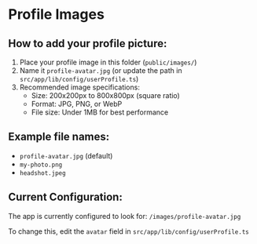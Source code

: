 # Profile Images

## How to add your profile picture:

1. Place your profile image in this folder (`public/images/`)
2. Name it `profile-avatar.jpg` (or update the path in `src/app/lib/config/userProfile.ts`)
3. Recommended image specifications:
   - Size: 200x200px to 800x800px (square ratio)
   - Format: JPG, PNG, or WebP
   - File size: Under 1MB for best performance

## Example file names:
- `profile-avatar.jpg` (default)
- `my-photo.png`
- `headshot.jpeg`

## Current Configuration:
The app is currently configured to look for: `/images/profile-avatar.jpg`

To change this, edit the `avatar` field in `src/app/lib/config/userProfile.ts` 